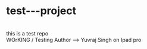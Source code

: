 # test---project
<br>
this is a test repo
<br>
WOrKING / 
Testing
Author --> Yuvraj Singh on Ipad pro